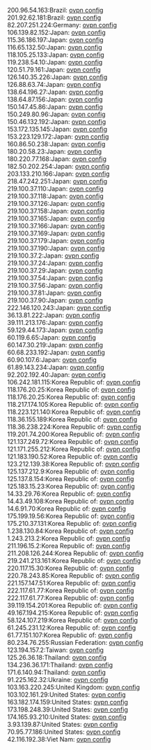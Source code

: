 200.96.54.163:Brazil: [ovpn config](vpn/200_96_54_163.ovpn)  
201.92.62.181:Brazil: [ovpn config](vpn/201_92_62_181.ovpn)  
82.207.251.224:Germany: [ovpn config](vpn/82_207_251_224.ovpn)  
106.139.82.152:Japan: [ovpn config](vpn/106_139_82_152.ovpn)  
115.36.186.197:Japan: [ovpn config](vpn/115_36_186_197.ovpn)  
116.65.132.50:Japan: [ovpn config](vpn/116_65_132_50.ovpn)  
118.105.25.133:Japan: [ovpn config](vpn/118_105_25_133.ovpn)  
119.238.54.10:Japan: [ovpn config](vpn/119_238_54_10.ovpn)  
120.51.79.161:Japan: [ovpn config](vpn/120_51_79_161.ovpn)  
126.140.35.226:Japan: [ovpn config](vpn/126_140_35_226.ovpn)  
126.88.63.74:Japan: [ovpn config](vpn/126_88_63_74.ovpn)  
138.64.196.27:Japan: [ovpn config](vpn/138_64_196_27.ovpn)  
138.64.87.156:Japan: [ovpn config](vpn/138_64_87_156.ovpn)  
150.147.45.86:Japan: [ovpn config](vpn/150_147_45_86.ovpn)  
150.249.80.96:Japan: [ovpn config](vpn/150_249_80_96.ovpn)  
150.46.132.192:Japan: [ovpn config](vpn/150_46_132_192.ovpn)  
153.172.135.145:Japan: [ovpn config](vpn/153_172_135_145.ovpn)  
153.223.129.172:Japan: [ovpn config](vpn/153_223_129_172.ovpn)  
160.86.50.238:Japan: [ovpn config](vpn/160_86_50_238.ovpn)  
180.20.58.23:Japan: [ovpn config](vpn/180_20_58_23.ovpn)  
180.220.77.168:Japan: [ovpn config](vpn/180_220_77_168.ovpn)  
182.50.202.254:Japan: [ovpn config](vpn/182_50_202_254.ovpn)  
203.133.210.166:Japan: [ovpn config](vpn/203_133_210_166.ovpn)  
218.47.242.251:Japan: [ovpn config](vpn/218_47_242_251.ovpn)  
219.100.37.110:Japan: [ovpn config](vpn/219_100_37_110.ovpn)  
219.100.37.118:Japan: [ovpn config](vpn/219_100_37_118.ovpn)  
219.100.37.126:Japan: [ovpn config](vpn/219_100_37_126.ovpn)  
219.100.37.158:Japan: [ovpn config](vpn/219_100_37_158.ovpn)  
219.100.37.165:Japan: [ovpn config](vpn/219_100_37_165.ovpn)  
219.100.37.166:Japan: [ovpn config](vpn/219_100_37_166.ovpn)  
219.100.37.169:Japan: [ovpn config](vpn/219_100_37_169.ovpn)  
219.100.37.179:Japan: [ovpn config](vpn/219_100_37_179.ovpn)  
219.100.37.190:Japan: [ovpn config](vpn/219_100_37_190.ovpn)  
219.100.37.2:Japan: [ovpn config](vpn/219_100_37_2.ovpn)  
219.100.37.24:Japan: [ovpn config](vpn/219_100_37_24.ovpn)  
219.100.37.29:Japan: [ovpn config](vpn/219_100_37_29.ovpn)  
219.100.37.54:Japan: [ovpn config](vpn/219_100_37_54.ovpn)  
219.100.37.56:Japan: [ovpn config](vpn/219_100_37_56.ovpn)  
219.100.37.81:Japan: [ovpn config](vpn/219_100_37_81.ovpn)  
219.100.37.90:Japan: [ovpn config](vpn/219_100_37_90.ovpn)  
222.146.120.243:Japan: [ovpn config](vpn/222_146_120_243.ovpn)  
36.13.81.222:Japan: [ovpn config](vpn/36_13_81_222.ovpn)  
39.111.213.176:Japan: [ovpn config](vpn/39_111_213_176.ovpn)  
59.129.44.173:Japan: [ovpn config](vpn/59_129_44_173.ovpn)  
60.119.6.65:Japan: [ovpn config](vpn/60_119_6_65.ovpn)  
60.147.30.219:Japan: [ovpn config](vpn/60_147_30_219.ovpn)  
60.68.233.192:Japan: [ovpn config](vpn/60_68_233_192.ovpn)  
60.90.107.6:Japan: [ovpn config](vpn/60_90_107_6.ovpn)  
61.89.143.234:Japan: [ovpn config](vpn/61_89_143_234.ovpn)  
92.202.192.40:Japan: [ovpn config](vpn/92_202_192_40.ovpn)  
106.242.181.115:Korea Republic of: [ovpn config](vpn/106_242_181_115.ovpn)  
118.176.20.25:Korea Republic of: [ovpn config](vpn/118_176_20_25.ovpn)  
118.176.20.25:Korea Republic of: [ovpn config](vpn/118_176_20_25.ovpn)  
118.217.174.105:Korea Republic of: [ovpn config](vpn/118_217_174_105.ovpn)  
118.223.121.140:Korea Republic of: [ovpn config](vpn/118_223_121_140.ovpn)  
118.36.155.189:Korea Republic of: [ovpn config](vpn/118_36_155_189.ovpn)  
118.36.238.224:Korea Republic of: [ovpn config](vpn/118_36_238_224.ovpn)  
119.201.74.200:Korea Republic of: [ovpn config](vpn/119_201_74_200.ovpn)  
121.137.249.72:Korea Republic of: [ovpn config](vpn/121_137_249_72.ovpn)  
121.171.255.212:Korea Republic of: [ovpn config](vpn/121_171_255_212.ovpn)  
121.183.190.52:Korea Republic of: [ovpn config](vpn/121_183_190_52.ovpn)  
123.212.139.38:Korea Republic of: [ovpn config](vpn/123_212_139_38.ovpn)  
125.137.212.9:Korea Republic of: [ovpn config](vpn/125_137_212_9.ovpn)  
125.137.8.154:Korea Republic of: [ovpn config](vpn/125_137_8_154.ovpn)  
125.183.15.23:Korea Republic of: [ovpn config](vpn/125_183_15_23.ovpn)  
14.33.29.76:Korea Republic of: [ovpn config](vpn/14_33_29_76.ovpn)  
14.43.49.108:Korea Republic of: [ovpn config](vpn/14_43_49_108.ovpn)  
14.6.91.70:Korea Republic of: [ovpn config](vpn/14_6_91_70.ovpn)  
175.199.19.56:Korea Republic of: [ovpn config](vpn/175_199_19_56.ovpn)  
175.210.37.131:Korea Republic of: [ovpn config](vpn/175_210_37_131.ovpn)  
1.238.130.84:Korea Republic of: [ovpn config](vpn/1_238_130_84.ovpn)  
1.243.213.2:Korea Republic of: [ovpn config](vpn/1_243_213_2.ovpn)  
211.196.15.2:Korea Republic of: [ovpn config](vpn/211_196_15_2.ovpn)  
211.208.126.244:Korea Republic of: [ovpn config](vpn/211_208_126_244.ovpn)  
219.241.213.161:Korea Republic of: [ovpn config](vpn/219_241_213_161.ovpn)  
220.117.15.30:Korea Republic of: [ovpn config](vpn/220_117_15_30.ovpn)  
220.78.243.85:Korea Republic of: [ovpn config](vpn/220_78_243_85.ovpn)  
221.157.147.51:Korea Republic of: [ovpn config](vpn/221_157_147_51.ovpn)  
222.117.61.77:Korea Republic of: [ovpn config](vpn/222_117_61_77.ovpn)  
222.117.61.77:Korea Republic of: [ovpn config](vpn/222_117_61_77.ovpn)  
39.119.154.201:Korea Republic of: [ovpn config](vpn/39_119_154_201.ovpn)  
49.167.194.215:Korea Republic of: [ovpn config](vpn/49_167_194_215.ovpn)  
58.124.107.219:Korea Republic of: [ovpn config](vpn/58_124_107_219.ovpn)  
61.245.231.12:Korea Republic of: [ovpn config](vpn/61_245_231_12.ovpn)  
61.77.151.107:Korea Republic of: [ovpn config](vpn/61_77_151_107.ovpn)  
80.234.76.255:Russian Federation: [ovpn config](vpn/80_234_76_255.ovpn)  
123.194.157.2:Taiwan: [ovpn config](vpn/123_194_157_2.ovpn)  
125.26.36.18:Thailand: [ovpn config](vpn/125_26_36_18.ovpn)  
134.236.36.171:Thailand: [ovpn config](vpn/134_236_36_171.ovpn)  
171.6.140.94:Thailand: [ovpn config](vpn/171_6_140_94.ovpn)  
91.225.162.32:Ukraine: [ovpn config](vpn/91_225_162_32.ovpn)  
103.163.220.245:United Kingdom: [ovpn config](vpn/103_163_220_245.ovpn)  
103.102.161.29:United States: [ovpn config](vpn/103_102_161_29.ovpn)  
163.182.174.159:United States: [ovpn config](vpn/163_182_174_159.ovpn)  
173.198.248.39:United States: [ovpn config](vpn/173_198_248_39.ovpn)  
174.165.93.210:United States: [ovpn config](vpn/174_165_93_210.ovpn)  
3.93.139.87:United States: [ovpn config](vpn/3_93_139_87.ovpn)  
70.95.77.186:United States: [ovpn config](vpn/70_95_77_186.ovpn)  
42.116.192.38:Viet Nam: [ovpn config](vpn/42_116_192_38.ovpn)  

